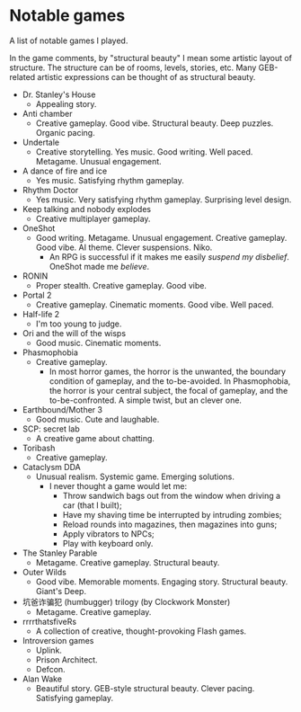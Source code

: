 # Notable games
A list of notable games I played. 

In the game comments, by "structural beauty" I mean some artistic layout of structure. The structure can be of rooms, levels, stories, etc. Many GEB-related artistic expressions can be thought of as structural beauty. 

- Dr. Stanley's House
  - Appealing story. 
- Anti chamber
  - Creative gameplay. Good vibe. Structural beauty. Deep puzzles. Organic pacing. 
- Undertale
  - Creative storytelling. Yes music. Good writing. Well paced. Metagame. Unusual engagement. 
- A dance of fire and ice
  - Yes music. Satisfying rhythm gameplay. 
- Rhythm Doctor
  - Yes music. Very satisfying rhythm gameplay. Surprising level design. 
- Keep talking and nobody explodes
  - Creative multiplayer gameplay. 
- OneShot
  - Good writing. Metagame. Unusual engagement. Creative gameplay. Good vibe. AI theme. Clever suspensions. Niko. 
    - An RPG is successful if it makes me easily *suspend my disbelief*. OneShot made me *believe*. 
- RONIN
  - Proper stealth. Creative gameplay. Good vibe. 
- Portal 2
  - Creative gameplay. Cinematic moments. Good vibe. Well paced. 
- Half-life 2
  - I'm too young to judge. 
- Ori and the will of the wisps
  - Good music. Cinematic moments. 
- Phasmophobia
  - Creative gameplay. 
    - In most horror games, the horror is the unwanted, the boundary condition of gameplay, and the to-be-avoided. In Phasmophobia, the horror is your central subject, the focal of gameplay, and the to-be-confronted. A simple twist, but an clever one. 
- Earthbound/Mother 3
  - Good music. Cute and laughable. 
- SCP: secret lab
  - A creative game about chatting. 
- Toribash
  - Creative gameplay. 
- Cataclysm DDA
  - Unusual realism. Systemic game. Emerging solutions. 
    - I never thought a game would let me: 
      - Throw sandwich bags out from the window when driving a car (that I built); 
      - Have my shaving time be interrupted by intruding zombies; 
      - Reload rounds into magazines, then magazines into guns; 
      - Apply vibrators to NPCs; 
      - Play with keyboard only. 
- The Stanley Parable
  - Metagame. Creative gameplay. Structural beauty. 
- Outer Wilds
  - Good vibe. Memorable moments. Engaging story. Structural beauty. Giant's Deep. 
- 坑爸诈骗犯 (humbugger) trilogy (by Clockwork Monster)
  - Metagame. Creative gameplay. 
- rrrrthatsfiveRs
  - A collection of creative, thought-provoking Flash games. 
- Introversion games
  - Uplink. 
  - Prison Architect. 
  - Defcon. 
- Alan Wake
  - Beautiful story. GEB-style structural beauty. Clever pacing. Satisfying gameplay. 
